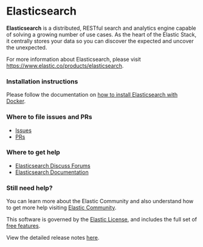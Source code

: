 # Elasticsearch

**Elasticsearch** is a distributed, RESTful search and analytics engine capable of
solving a growing number of use cases. As the heart of the Elastic Stack, it
centrally stores your data so you can discover the expected and uncover the
unexpected.

For more information about Elasticsearch, please visit
https://www.elastic.co/products/elasticsearch.

### Installation instructions

Please follow the documentation on [how to install Elasticsearch with Docker](https://www.elastic.co/guide/en/elasticsearch/reference/current/docker.html).

### Where to file issues and PRs

- [Issues](https://github.com/elastic/elasticsearch/issues)
- [PRs](https://github.com/elastic/elasticsearch/pulls)

### Where to get help

- [Elasticsearch Discuss Forums](https://discuss.elastic.co/c/elasticsearch)
- [Elasticsearch Documentation](https://www.elastic.co/guide/en/elasticsearch/reference/master/index.html)

### Still need help?

You can learn more about the Elastic Community and also understand how to get more help
visiting [Elastic Community](https://www.elastic.co/community).


This software is governed by the [Elastic
License](https://github.com/elastic/elasticsearch/blob/7.8/licenses/ELASTIC-LICENSE.txt),
and includes the full set of [free
features](https://www.elastic.co/subscriptions).

View the detailed release notes
[here](https://www.elastic.co/guide/en/elasticsearch/reference/7.8/es-release-notes.html).
